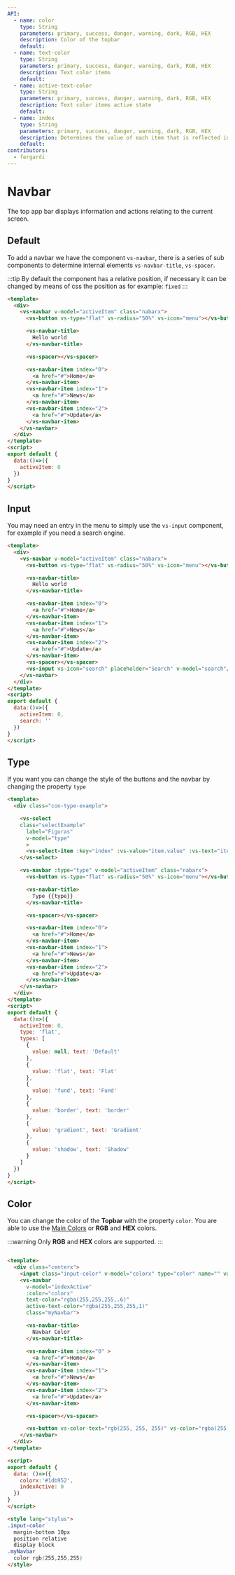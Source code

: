 ```yaml
---
API:
  - name: color
    type: String
    parameters: primary, success, danger, warning, dark, RGB, HEX
    description: Color of the topbar
    default:
  - name: text-color
    type: String
    parameters: primary, success, danger, warning, dark, RGB, HEX
    description: Text color items
    default:
  - name: active-text-color
    type: String
    parameters: primary, success, danger, warning, dark, RGB, HEX
    description: Text color items active state
    default:
  - name: index
    type: String
    parameters: primary, success, danger, warning, dark, RGB, HEX
    description: Determines the value of each item that is reflected in it when selecting v-model
    default:
contributors:
  - fergardi
---
```


# Navbar

<box header>

  The top app bar displays information and actions relating to the current screen.

</box>


<box>

## Default

To add a navbar we have the component `vs-navbar`, there is a series of sub components to determine internal elements `vs-navbar-title`, `vs-spacer`.

:::tip
  By default the component has a relative position, if necessary it can be changed by means of css the position as for example: `fixed`
:::

<vuecode md>
<div slot="demo">
  <Demos-Navbar-Default />
</div>
<div slot="code">

```html
<template>
  <div>
    <vs-navbar v-model="activeItem" class="nabarx">
      <vs-button vs-type="flat" vs-radius="50%" vs-icon="menu"></vs-button>

      <vs-navbar-title>
        Hello world
      </vs-navbar-title>

      <vs-spacer></vs-spacer>

      <vs-navbar-item index="0">
        <a href="#">Home</a>
      </vs-navbar-item>
      <vs-navbar-item index="1">
        <a href="#">News</a>
      </vs-navbar-item>
      <vs-navbar-item index="2">
        <a href="#">Update</a>
      </vs-navbar-item>
    </vs-navbar>
  </div>
</template>
<script>
export default {
  data:()=>({
    activeItem: 0
  })
}
</script>
```

</div>
</vuecode>
</box>

<box>

## Input

You may need an entry in the menu to simply use the `vs-input` component, for example if you need a search engine.

<vuecode md>
<div slot="demo">
<Demos-Navbar-Input />

</div>
<div slot="code">

```html
<template>
  <div>
    <vs-navbar v-model="activeItem" class="nabarx">
      <vs-button vs-type="flat" vs-radius="50%" vs-icon="menu"></vs-button>

      <vs-navbar-title>
        Hello world
      </vs-navbar-title>

      <vs-navbar-item index="0">
        <a href="#">Home</a>
      </vs-navbar-item>
      <vs-navbar-item index="1">
        <a href="#">News</a>
      </vs-navbar-item>
      <vs-navbar-item index="2">
        <a href="#">Update</a>
      </vs-navbar-item>
      <vs-spacer></vs-spacer>
      <vs-input vs-icon="search" placeholder="Search" v-model="search"/>
    </vs-navbar>
  </div>
</template>
<script>
export default {
  data:()=>({
    activeItem: 0,
    search: ''
  })
}
</script>
```

</div>
</vuecode>
</box>


<box>

## Type

If you want you can change the style of the buttons and the navbar by changing the property `type`

<vuecode md>
<div slot="demo">
<Demos-Navbar-Type />

</div>
<div slot="code">

```html
<template>
  <div class="con-type-example">

    <vs-select
    class="selectExample"
      label="Figuras"
      v-model="type"
      >
      <vs-select-item :key="index" :vs-value="item.value" :vs-text="item.text" v-for="(item,index) in types" />
    </vs-select>

    <vs-navbar :type="type" v-model="activeItem" class="nabarx">
      <vs-button vs-type="flat" vs-radius="50%" vs-icon="menu"></vs-button>

      <vs-navbar-title>
        Type {{type}}
      </vs-navbar-title>

      <vs-spacer></vs-spacer>

      <vs-navbar-item index="0">
        <a href="#">Home</a>
      </vs-navbar-item>
      <vs-navbar-item index="1">
        <a href="#">News</a>
      </vs-navbar-item>
      <vs-navbar-item index="2">
        <a href="#">Update</a>
      </vs-navbar-item>
    </vs-navbar>
  </div>
</template>
<script>
export default {
  data:()=>({
    activeItem: 0,
    type: 'flat',
    types: [
      {
        value: null, text: 'Default'
      },
      {
        value: 'flat', text: 'Flat'
      },
      {
        value: 'fund', text: 'Fund'
      },
      {
        value: 'border', text: 'border'
      },
      {
        value: 'gradient', text: 'Gradient'
      },
      {
        value: 'shadow', text: 'Shadow'
      }
    ]
  })
}
</script>
```

</div>
</vuecode>
</box>

<box>

## Color

You can change the color of the **Topbar** with the property `color`. You are able to use the [Main Colors](/theme/) or **RGB** and **HEX** colors.

:::warning
  Only **RGB** and **HEX** colors are supported.
:::

<vuecode md>
<div slot="demo">
<Demos-Navbar-Colors />

</div>
<div slot="code">

```html

<template>
  <div class="centerx">
    <input class="input-color" v-model="colorx" type="color" name="" value="">
    <vs-navbar
      v-model="indexActive"
      :color="colorx"
      text-color="rgba(255,255,255,.6)"
      active-text-color="rgba(255,255,255,1)"
      class="myNavbar">

      <vs-navbar-title>
        Navbar Color
      </vs-navbar-title>

      <vs-navbar-item index="0" >
        <a href="#">Home</a>
      </vs-navbar-item>
      <vs-navbar-item index="1">
        <a href="#">News</a>
      </vs-navbar-item>
      <vs-navbar-item index="2">
        <a href="#">Update</a>
      </vs-navbar-item>

      <vs-spacer></vs-spacer>

      <vs-button vs-color-text="rgb(255, 255, 255)" vs-color="rgba(255, 255, 255, 0.3)" vs-type="flat" vs-radius="50%" vs-icon="more_horiz"></vs-button>
    </vs-navbar>
  </div>
</template>

<script>
export default {
  data: ()=>({
    colorx:'#1db952',
    indexActive: 0
  })
}
</script>

<style lang="stylus">
.input-color
  margin-bottom 10px
  position relative
  display block
.myNavbar
  color rgb(255,255,255)
</style>

```

</div>
</vuecode>
</box>

